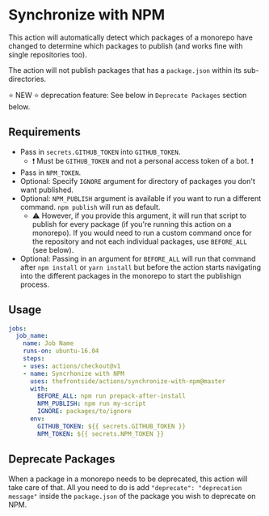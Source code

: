 # Synchronize with NPM
This action will automatically detect which packages of a monorepo have changed to determine which packages to publish (and works fine with single repositories too).

The action will not publish packages that has a `package.json` within its sub-directories.

:star: NEW :star: deprecation feature: See below in `Deprecate Packages` section below.

## Requirements
- Pass in `secrets.GITHUB_TOKEN` into `GITHUB_TOKEN`.
  - :exclamation: Must be `GITHUB_TOKEN` and not a personal access token of a bot. :exclamation:
- Pass in `NPM_TOKEN`.
- Optional: Specify `IGNORE` argument for directory of packages you don't want published.
- Optional: `NPM_PUBLISH` argument is available if you want to run a different command. `npm publish` will run as default.
  - :warning: However, if you provide this argument, it will run that script to publish for every package (if you're running this action on a monorepo). If you would need to run a custom command once for the repository and not each individual packages, use `BEFORE_ALL` (see below).
- Optional: Passing in an argument for `BEFORE_ALL` will run that command after `npm install` or `yarn install` but before the action starts navigating into the different packages in the monorepo to start the publishign process.

## Usage
```yaml
jobs:
  job_name:
    name: Job Name
    runs-on: ubuntu-16.04
    steps:
    - uses: actions/checkout@v1
    - name: Syncrhonize with NPM
      uses: thefrontside/actions/synchronize-with-npm@master
      with:
        BEFORE_ALL: npm run prepack-after-install
        NPM_PUBLISH: npm run my-script
        IGNORE: packages/to/ignore
      env:
        GITHUB_TOKEN: ${{ secrets.GITHUB_TOKEN }}
        NPM_TOKEN: ${{ secrets.NPM_TOKEN }}
```

## Deprecate Packages
When a package in a monorepo needs to be deprecated, this action will take care of that. All you need to do is add `"deprecate": "deprecation message"` inside the `package.json` of the package you wish to deprecate on NPM.
